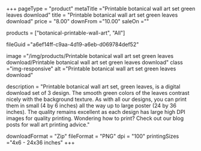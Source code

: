 +++
pageType = "product"
metaTitle ="Printable botanical wall art set green leaves download"
title = "Printable botanical wall art set green leaves download"
price = "8.00"
downFrom ="10.00"
saleOn =""

products = ["botanical-printable-wall-art", "All"]

fileGuid ="a6ef14ff-c9aa-4d19-a6eb-d069784def52"

image ="/img/products/Printable botanical wall art set green leaves download/Printable botanical wall art set green leaves download"
class ="img-responsive"
alt ="Printable botanical wall art set green leaves download"

description = "Printable botanical wall art set, green leaves, is a digital download set of 3 design. The smooth green colors of the leaves contrast nicely with the background texture. As with all our designs, you can print them in small (4 by 6 inches) all the way up to large poster (24 by 36 inches). The quality remains excellent as each design has large high DPI images for quality printing. Wondering how to print?  Check out our blog posts for wall art printing advice."

downloadFormat = "Zip"
fileFormat = "PNG"
dpi = "100"
printingSizes ="4x6 - 24x36 inches"
+++